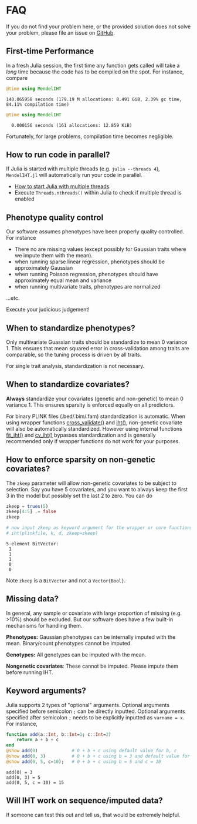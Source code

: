 
# FAQ

If you do not find your problem here, or the provided solution does not solve your problem, please file an issue on [GitHub](https://github.com/OpenMendel/MendelIHT.jl/issues). 

## First-time Performance

In a fresh Julia session, the first time any function gets called will take a *long* time because the code has to be compiled on the spot. For instance, compare



```julia
@time using MendelIHT
```

    140.065958 seconds (179.19 M allocations: 8.491 GiB, 2.39% gc time, 84.11% compilation time)



```julia
@time using MendelIHT
```

      0.000156 seconds (161 allocations: 12.859 KiB)


Fortunately, for large problems, compilation time becomes negligible. 

## How to run code in parallel?

If Julia is started with multiple threads (e.g. `julia --threads 4`), `MendelIHT.jl` will automatically run your code in parallel. 

+ [How to start Julia with multiple threads](https://docs.julialang.org/en/v1/manual/multi-threading/#Starting-Julia-with-multiple-threads).
+ Execute `Threads.nthreads()` within Julia to check if multiple thread is enabled

## Phenotype quality control

Our software assumes phenotypes have been properly quality controlled. For instance

+ There no are missing values (except possibly for Gaussian traits where we impute them with the mean). 
+ when running sparse linear regression, phenotypes should be approximately Gaussian
+ when running Poisson regression, phenotypes should have approximately equal mean and variance
+ when running multivariate traits, phenotypes are normalized

...etc.

Execute your judicious judgement!

## When to standardize phenotypes?

Only multivariate Guassian traits should be standardize to mean 0 variance 1. This ensures that mean squared error in cross-validation among traits are comparable, so the tuning process is driven by all traits.

For single trait analysis, standardization is not necessary.

## When to standardize covariates?

**Always** standardize your covariates (genetic and non-genetic) to mean 0 variance 1. This ensures sparsity is enforced equally on all predictors. 

For binary PLINK files (.bed/.bim/.fam) standardization is automatic. When using wrapper functions [cross_validate()](https://openmendel.github.io/MendelIHT.jl/latest/man/api/#MendelIHT.cross_validate) and [iht()](https://openmendel.github.io/MendelIHT.jl/latest/man/api/#MendelIHT.iht), non-genetic covariate will also be automatically standardized. However using internal functions [fit_iht()](https://openmendel.github.io/MendelIHT.jl/latest/man/api/#MendelIHT.fit_iht) and [cv_iht()](https://openmendel.github.io/MendelIHT.jl/latest/man/api/#MendelIHT.cv_iht) bypasses standardization and is generally recommended only if wrapper functions do not work for your purposes. 

## How to enforce sparsity on non-genetic covariates?

The `zkeep` parameter will allow non-genetic covariates to be subject to selection. Say you have 5 covariates, and you want to always keep the first 3 in the model but possibly set the last 2 to zero. You can do


```julia
zkeep = trues(5)
zkeep[4:5] .= false
zkeep

# now input zkeep as keyword argument for the wrapper or core functions, e.g. 
# iht(plinkfile, k, d, zkeep=zkeep)
```




    5-element BitVector:
     1
     1
     1
     0
     0



Note `zkeep` is a `BitVector` and not a `Vector{Bool}`. 

## Missing data?

In general, any sample or covariate with large proportion of missing (e.g. >10%) should be excluded. But our software does have a few built-in mechanisms for handling them.

**Phenotypes:** Gaussian phenotypes can be internally imputed with the mean. Binary/count phenotypes cannot be imputed.

**Genotypes:** All genotypes can be imputed with the mean. 

**Nongenetic covariates**: These cannot be imputed. Please impute them before running IHT.

## Keyword arguments?

Julia supports 2 types of "optional" arguments. Optional arguments specified before semicolon `;` can be directly inputted. Optional arguments specified after semicolon `;` needs to be explicitly inputted as `varname = x`. For instance, 


```julia
function add(a::Int, b::Int=1; c::Int=2)
    return a + b + c 
end
@show add(0)             # 0 + b + c using default value for b, c
@show add(0, 3)          # 0 + b + c using b = 3 and default value for c
@show add(0, 5, c=10);   # 0 + b + c using b = 5 and c = 10
```

    add(0) = 3
    add(0, 3) = 5
    add(0, 5, c = 10) = 15


## Will IHT work on sequence/imputed data?

If someone can test this out and tell us, that would be extremely helpful.
